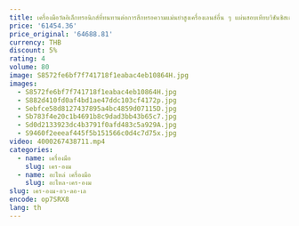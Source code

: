 ```yaml
---
title: เครื่องมือวัดอิเล็กทรอนิกส์ที่ทนทานต่อการสึกหรอความแม่นยําสูงเครื่องเลนส์อื่น ๆ แผ่นสอบเทียบวิชันซิสเต็ม
price: '61454.36'
price_original: '64688.81'
currency: THB
discount: 5%
rating: 4
volume: 80
image: S8572fe6bf7f741718f1eabac4eb10864H.jpg
images:
  - S8572fe6bf7f741718f1eabac4eb10864H.jpg
  - S882d410fd0af4bd1ae47ddc103cf4172p.jpg
  - Sebfce58d8127437895a4bc4859d07115D.jpg
  - Sb783f4e20c1b4691b8c9dad3bb43b65c7.jpg
  - Sd0d2133923dc4b3791f0afd483c5a929A.jpg
  - S9460f2eeeaf445f5b151566c0d4c7d75x.jpg
video: 4000267438711.mp4
categories:
  - name: เครื่องมือ
    slug: เคร-องม
  - name: อะไหล่ เครื่องมือ
    slug: อะไหล-เคร-องม
slug: เคร-องม-อว-ดอ-เล
encode: op7SRX8
lang: th
---
```

  